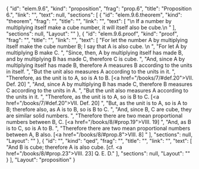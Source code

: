 {
  "id": "elem.9.6",
  "kind": "proposition",
  "frag": "prop.6",
  "title": "Proposition 6.",
  "link": "",
  "text": null,
  "sections": [
    {
      "id": "elem.9.6.theorem",
      "kind": "theorem",
      "frag": "",
      "title": "",
      "link": "",
      "text": [
        "\n       If a number by multiplying itself make a cube number, it will itself also be cube.\n      "
      ],
      "sections": null,
      "Layout": ""
    },
    {
      "id": "elem.9.6.proof",
      "kind": "proof",
      "frag": "",
      "title": "",
      "link": "",
      "text": [
        "For let the number A by multiplying itself make the cube number B; I say that A is also cube. \n      ",
        "For let A by multiplying B make C. ",
        "Since, then, A by multiplying itself has made B, and by multiplying B has made C, therefore C is cube. ",
        "And, since A by multiplying itself has made B, therefore A measures B according to the units in itself. ",
        "But the unit also measures A according to the units in it. ",
        "Therefore, as the unit is to A, so is A to B. [<a href=\"/books/7/#def.20\">VII. Def. 20</a>] ",
        "And, since A by multiplying B has made C, therefore B measures C according to the units in A. ",
        "But the unit also measures A according to the units in it. ",
        "Therefore, as the unit is to A, so is B to C. [<a href=\"/books/7/#def.20\">VII. Def. 20</a>] ",
        "But, as the unit is to A, so is A to B; therefore also, as A is to B, so is B to C. ",
        "And, since B, C are cube, they are similar solid numbers. ",
        "Therefore there are two mean proportional numbers between B, C. [<a href=\"/books/8/#prop.19\">VIII. 19</a>] ",
        "And, as B is to C, so is A to B. ",
        "Therefore there are two mean proportional numbers between A, B also. [<a href=\"/books/8/#prop.8\">VIII. 8</a>] "
      ],
      "sections": null,
      "Layout": ""
    },
    {
      "id": "",
      "kind": "qed",
      "frag": "",
      "title": "",
      "link": "",
      "text": [
        "And B is cube; therefore A is also cube. [cf. <a href=\"/books/8/#prop.23\">VIII. 23</a>] Q. E. D."
      ],
      "sections": null,
      "Layout": ""
    }
  ],
  "Layout": "proposition"
}
